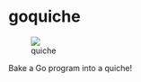 # goquiche

<figure><img src="https://i.imgur.com/xprQDkC.png"><figcaption>quiche</figcaption></figure>

Bake a Go program into a quiche!
